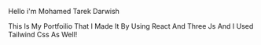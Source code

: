 Hello i'm Mohamed Tarek Darwish

This Is My Portfoilio That I Made It By Using React And Three Js And I Used Tailwind Css As Well!
